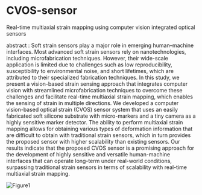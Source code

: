 # CVOS-sensor
Real-time multiaxial strain mapping using computer vision integrated optical sensors

abstract : 
Soft strain sensors play a major role in emerging human–machine interfaces. Most advanced soft strain sensors rely on nanotechnologies, including microfabrication techniques. However, their wide-scale application is limited due to challenges such as low reproducibility, susceptibility to environmental noise, and short lifetimes, which are attributed to their specialized fabrication techniques. In this study, we present a vision-based strain sensing approach that integrates computer vision with streamlined microfabrication techniques to overcome these challenges and facilitate real-time multiaxial strain mapping, which enables the sensing of strain in multiple directions. We developed a computer vision-based optical strain (CVOS) sensor system that uses an easily fabricated soft silicone substrate with micro-markers and a tiny camera as a highly sensitive marker detector. The ability to perform multiaxial strain mapping allows for obtaining various types of deformation information that are difficult to obtain with traditional strain sensors, which in turn provides the proposed sensor with higher scalability than existing sensors. Our results indicate that the proposed CVOS sensor is a promising approach for the development of highly sensitive and versatile human-machine interfaces that can operate long-term under real-world conditions, surpassing traditional strain sensors in terms of scalability with real-time multiaxial strain mapping.

![Figure1](https://github.com/HongSungUk/CVOS-sensor/assets/26831528/0cbe96e8-5c97-4459-8961-f5e9312edce4)
